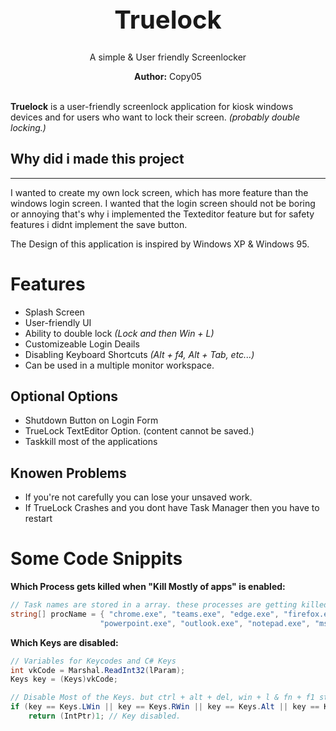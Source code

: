 

<div align="center">
<h1 style="font-size:40px">
	  <b>Truelock</b>
</h1>
<p>
	  A simple & User friendly Screenlocker
</p>

<b>Author:</b> Copy05
<br><br>
</div>

**Truelock** is a user-friendly screenlock application for kiosk windows devices and for users who want to lock their screen. *(probably double locking.)*

## **Why did i made this project**
---
I wanted to create my own lock screen, which has more feature than the windows login screen. I wanted that the login screen should not be boring or annoying that's why i implemented the Texteditor feature but for safety features i didnt implement the save button. 

The Design of this application is inspired by Windows XP & Windows 95.

# Features

- Splash Screen
- User-friendly UI
- Ability to double lock *(Lock and then Win + L)*
- Customizeable Login Deails
- Disabling Keyboard Shortcuts *(Alt + f4, Alt + Tab, etc...)*
- Can be used in a multiple monitor workspace.

Optional Options
-
- Shutdown Button on Login Form
- TrueLock TextEditor Option. (content cannot be saved.)
- Taskkill most of the applications

Knowen Problems
-
- If you're not carefully you can lose your unsaved work.
- If TrueLock Crashes and you dont have Task Manager then you have to restart


# Some Code Snippits

**Which Process gets killed when "Kill Mostly of apps" is enabled:** 
```cs
// Task names are stored in a array. these processes are getting killed if it's enabled
string[] procName = { "chrome.exe", "teams.exe", "edge.exe", "firefox.exe", "word.exe", "excel.exe", "code.exe", 
                    "powerpoint.exe", "outlook.exe", "notepad.exe", "mspaint.exe", "powershell.exe", "minecraft.exe", "access.exe" };
```

**Which Keys are disabled:**
```cs
// Variables for Keycodes and C# Keys
int vkCode = Marshal.ReadInt32(lParam);
Keys key = (Keys)vkCode;

// Disable Most of the Keys. but ctrl + alt + del, win + l & fn + f1 still works and cannot be suppressed!
if (key == Keys.LWin || key == Keys.RWin || key == Keys.Alt || key == Keys.Tab || key == Keys.LControlKey || key == Keys.RControlKey || key == Keys.Delete || key == Keys.Escape || key == Keys.Control && key == Keys.Alt && key == Keys.Delete || key == Keys.Alt && key == Keys.Escape || key == Keys.LControlKey && key == Keys.Alt && key == Keys.Delete || key == Keys.RControlKey && key == Keys.Alt && key == Keys.Delete || key == Keys.VolumeUp || key == Keys.VolumeDown || key == Keys.VolumeDown || key == Keys.F4 || key == Keys.LWin && key == Keys.L || key == Keys.Print || key == Keys.Sleep || key == Keys.F11 || key == Keys.F1)
    return (IntPtr)1; // Key disabled. 
```
